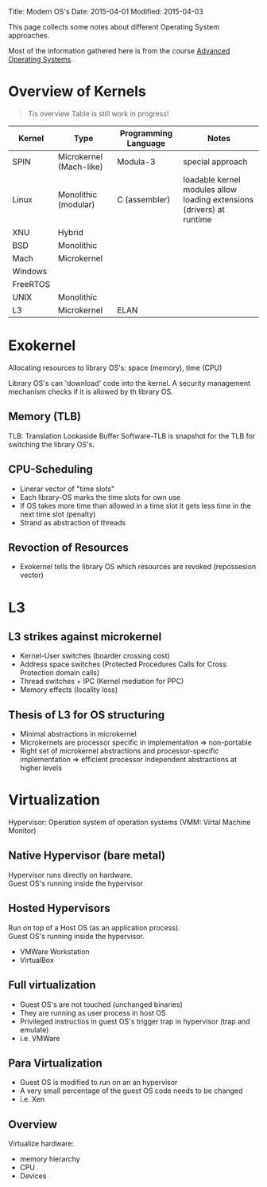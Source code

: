 Title: Modern OS's
Date: 2015-04-01
Modified: 2015-04-03

This page collects some notes about different Operating System approaches.

Most of the information gathered here is from the course [Advanced Operating Systems](https://www.udacity.com/course/ud189).


Overview of Kernels
===================
> Tis overview Table is still work in progress!

| Kernel   | Type                   | Programming Language | Notes                                                                 |
|----------|------------------------|----------------------|-----------------------------------------------------------------------|
| SPIN     | Microkernel (Mach-like)| Modula-3             | special approach                                                      |
| Linux    | Monolithic (modular)   | C (assembler)        | loadable kernel modules allow loading extensions (drivers) at runtime |
| XNU      | Hybrid                 |                      |                                                                       |
| BSD      | Monolithic             |                      |                                                                       |
| Mach     | Microkernel            |                      |                                                                       |
| Windows  |                        |                      |                                                                       |
| FreeRTOS |                        |                      |                                                                       |
| UNIX     | Monolithic             |                      |                                                                       |
| L3       | Microkernel            | ELAN                 |                                                                       |



Exokernel
=========
Allocating resources to library OS's: space (memory), time (CPU)

Library OS's can 'download' code into the kernel. A security management mechanism checks if it is allowed by th library OS.

Memory (TLB)
------------
TLB: Translation Lookaside Buffer
Software-TLB is snapshot for the TLB for switching the library OS's.


CPU-Scheduling
--------------
- Linerar vector of "time slots"
- Each library-OS marks the time slots for own use
- If OS takes more time than allowed in a time slot it gets less time in the next time slot (penalty)
- Strand as abstraction of threads

Revoction of Resources
----------------------
- Exokernel tells the library OS which resources are revoked (repossesion vector)


L3
==
L3 strikes against microkernel
------------------------------
- Kernel-User switches (boarder crossing cost)
- Address space switches (Protected Procedures Calls for Cross Protection domain calls)
- Thread switches + IPC (Kernel mediation for PPC)
- Memory effects (locality loss)

Thesis of L3 for OS structuring
-------------------------------
- Minimal abstractions in microkernel
- Microkernels are processor specific in implementation => non-portable
- Right set of microkernel abstractions and processor-specific implementation => efficient processor independent abstractions at higher levels


Virtualization
==============
Hypervisor: Operation system of operation systems (VMM: Virtal Machine Monitor)

Native Hypervisor (bare metal)
------------------------------
Hypervisor runs directly on hardware.  
Guest OS's running inside the hypervisor

Hosted Hypervisors
------------------
Run on top of a Host OS (as an application process).  
Guest OS's running inside the hypervisor.
- VMWare Workstation
- VirtualBox

Full virtualization
-------------------
- Guest OS's are not touched (unchanged binaries)
- They are running as user process in host OS
- Privileged instructios in guest OS's trigger trap in hypervisor (trap and emulate)
- i.e. VMWare

Para Virtualization
-------------------
- Guest OS is modified to run on an an hypervisor
- A very small percentage of the guest OS code needs to be changed
- i.e. Xen

Overview
--------
Virtualize hardware:
- memory hierarchy
- CPU
- Devices
